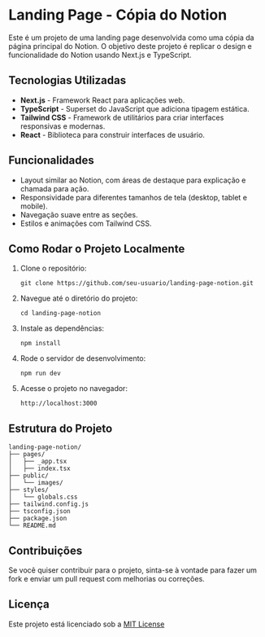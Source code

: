 
# Landing Page - Cópia do Notion

Este é um projeto de uma landing page desenvolvida como uma cópia da página principal do Notion. O objetivo deste projeto é replicar o design e funcionalidade do Notion usando Next.js e TypeScript.

## Tecnologias Utilizadas

- **Next.js** - Framework React para aplicações web.
- **TypeScript** - Superset do JavaScript que adiciona tipagem estática.
- **Tailwind CSS** - Framework de utilitários para criar interfaces responsivas e modernas.
- **React** - Biblioteca para construir interfaces de usuário.

## Funcionalidades

- Layout similar ao Notion, com áreas de destaque para explicação e chamada para ação.
- Responsividade para diferentes tamanhos de tela (desktop, tablet e mobile).
- Navegação suave entre as seções.
- Estilos e animações com Tailwind CSS.

## Como Rodar o Projeto Localmente

1. Clone o repositório:

    `git clone https://github.com/seu-usuario/landing-page-notion.git`

2.  Navegue até o diretório do projeto:
    
    `cd landing-page-notion` 
    
3.  Instale as dependências:
    
    `npm install` 
    
4.  Rode o servidor de desenvolvimento:
    
    `npm run dev` 
    
5.  Acesse o projeto no navegador:
    
    `http://localhost:3000` 
    

## Estrutura do Projeto


    landing-page-notion/
    ├── pages/
    │   ├── _app.tsx
    │   ├── index.tsx
    ├── public/
    │   └── images/
    ├── styles/
    │   └── globals.css
    ├── tailwind.config.js
    ├── tsconfig.json
    ├── package.json
    └── README.md

## Contribuições

Se você quiser contribuir para o projeto, sinta-se à vontade para fazer um fork e enviar um pull request com melhorias ou correções.

## Licença

Este projeto está licenciado sob a [MIT License](LICENSE)
